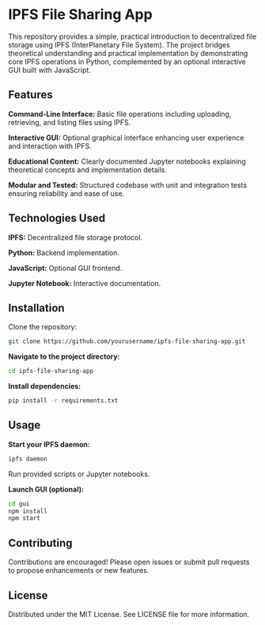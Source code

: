 # IPFS File Sharing App

This repository provides a simple, practical introduction to decentralized file storage using IPFS (InterPlanetary File System). The project bridges theoretical understanding and practical implementation by demonstrating core IPFS operations in Python, complemented by an optional interactive GUI built with JavaScript.


## Features

**Command-Line Interface:** Basic file operations including uploading, retrieving, and listing files using IPFS.

**Interactive GUI:** Optional graphical interface enhancing user experience and interaction with IPFS.

**Educational Content:** Clearly documented Jupyter notebooks explaining theoretical concepts and implementation details.

**Modular and Tested:** Structured codebase with unit and integration tests ensuring reliability and ease of use.



## Technologies Used

**IPFS:** Decentralized file storage protocol.

**Python:** Backend implementation.

**JavaScript:** Optional GUI frontend.

**Jupyter Notebook:** Interactive documentation.


## Installation

Clone the repository:

```bash
git clone https://github.com/yourusername/ipfs-file-sharing-app.git
```


**Navigate to the project directory:**

```bash
cd ipfs-file-sharing-app
```


**Install dependencies:**

```bash
pip install -r requirements.txt
```


## Usage


**Start your IPFS daemon:**

```bash
ipfs daemon
```

Run provided scripts or Jupyter notebooks.

**Launch GUI (optional):**

```bash
cd gui
npm install
npm start
```

## Contributing

Contributions are encouraged! Please open issues or submit pull requests to propose enhancements or new features.

## License

Distributed under the MIT License. See LICENSE file for more information.


